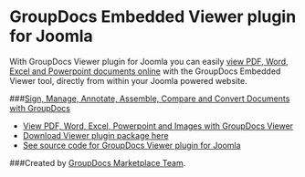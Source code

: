 GroupDocs Embedded Viewer plugin for Joomla
=========================

With GroupDocs Viewer plugin for Joomla you can easily [view PDF, Word, Excel and Powerpoint documents online](http://groupdocs.com/apps/viewer) with the GroupDocs Embedded Viewer tool, directly from within your Joomla powered website.


###[Sign, Manage, Annotate, Assemble, Compare and Convert Documents with GroupDocs](http://groupdocs.com)
* [View PDF, Word, Excel, Powerpoint and Images with GroupDocs Viewer](http://groupdocs.com/apps/viewer)
* [Download Viewer plugin package here](https://github.com/groupdocs/joomla-groupdocs-viewer)
* [See source code for GroupDocs Viewer plugin for Joomla](https://github.com/groupdocs/joomla-groupdocs-viewer-source)

###Created by [GroupDocs Marketplace Team](http://groupdocs.com/marketplace).
